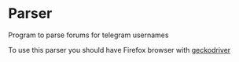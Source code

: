 # Parser
Program to parse forums for telegram usernames

To use this parser you should have Firefox browser with [geckodriver](https://github.com/mozilla/geckodriver/releases)
